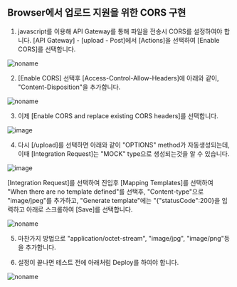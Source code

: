 ## Browser에서 업로드 지원을 위한 CORS 구현

1) javascript를 이용해 API Gateway를 통해 파일을 전송시 CORS를 설정하여야 합니다. [API Gateway] - [upload - Post]에서 [Actions]을 선택하여 [Enable CORS]를 선택합니다. 

![noname](https://user-images.githubusercontent.com/52392004/160276329-0becf4f4-e45b-4dae-822d-131df1c6175b.png)


2) [Enable CORS] 선택후 [Access-Control-Allow-Headers]에 아래와 같이, "Content-Disposition"을 추가합니다.  

![noname](https://user-images.githubusercontent.com/52392004/160276369-dd6f286e-0eaf-404a-92f1-95e3d54c7100.png)

3) 이제 [Enable CORS and replace existing CORS headers]를 선택합니다. 

![image](https://user-images.githubusercontent.com/52392004/160275602-6d869d62-680e-4e08-aabe-1acab20c332c.png)

4) 다시 [/upload]를 선택하면 아래와 같이 "OPTIONS" method가 자동생성되는데, 이때 [Integration Request]는 "MOCK" type으로 생성되는것을 알 수 있습니다. 

![image](https://user-images.githubusercontent.com/52392004/160275650-f78342c8-9185-4968-b7d7-43793ac74905.png)

[Integration Request]를 선택하여 진입후 [Mapping Templates]를 선택하여 "When there are no template defined"를 선택후, "Content-type"으로 "image/jpeg"를 추가하고, "Generate template"에는 "{"statusCode":200}을 입력하고 아래로 스크롤하여 [Save]를 선택합니다. 

![noname](https://user-images.githubusercontent.com/52392004/160275920-86f5618d-e2ee-4929-a41a-5275b7422019.png)

5) 마찬가지 방법으로 "application/octet-stream", "image/jpg", "image/png"등을 추가합니다.

6) 설정이 끝나면 테스트 전에 아래처럼 Deploy를 하여야 합니다.

![noname](https://user-images.githubusercontent.com/52392004/160276075-463b3183-e6f2-4d43-a346-984c0558b1f8.png)



